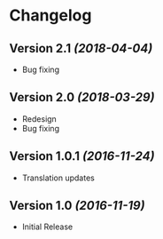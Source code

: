 Changelog
=========

Version 2.1 *(2018-04-04)*
----------------------------

 * Bug fixing

Version 2.0 *(2018-03-29)*
----------------------------

 * Redesign
 * Bug fixing

Version 1.0.1 *(2016-11-24)*
----------------------------

 * Translation updates


Version 1.0 *(2016-11-19)*
----------------------------

 * Initial Release

